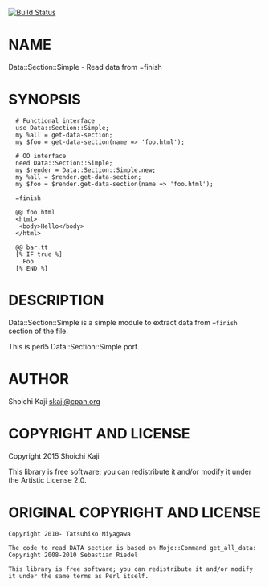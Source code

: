 [![Build Status](https://travis-ci.org/skaji/Data-Section-Simple.svg?branch=master)](https://travis-ci.org/skaji/Data-Section-Simple)

NAME
====

Data::Section::Simple - Read data from =finish

SYNOPSIS
========

      # Functional interface
      use Data::Section::Simple;
      my %all = get-data-section;
      my $foo = get-data-section(name => 'foo.html');

      # OO interface
      need Data::Section::Simple;
      my $render = Data::Section::Simple.new;
      my %all = $render.get-data-section;
      my $foo = $render.get-data-section(name => 'foo.html');

      =finish

      @@ foo.html
      <html>
       <body>Hello</body>
      </html>

      @@ bar.tt
      [% IF true %]
        Foo
      [% END %]

DESCRIPTION
===========

Data::Section::Simple is a simple module to extract data from `=finish` section of the file.

This is perl5 Data::Section::Simple port.

AUTHOR
======

Shoichi Kaji <skaji@cpan.org>

COPYRIGHT AND LICENSE
=====================

Copyright 2015 Shoichi Kaji

This library is free software; you can redistribute it and/or modify it under the Artistic License 2.0.

ORIGINAL COPYRIGHT AND LICENSE
==============================

    Copyright 2010- Tatsuhiko Miyagawa

    The code to read DATA section is based on Mojo::Command get_all_data:
    Copyright 2008-2010 Sebastian Riedel

    This library is free software; you can redistribute it and/or modify
    it under the same terms as Perl itself.
